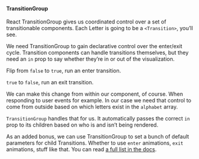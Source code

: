 
#### TransitionGroup

React TransitionGroup gives us coordinated control over a set of
transitionable components. Each Letter is going to be a `<Transition>`,
you’ll see.

We need TransitionGroup to gain declarative control over the enter/exit
cycle. Transition components can handle transitions themselves, but they
need an `in` prop to say whether they’re in or out of the visualization.

Flip from `false` to `true`, run an enter transition.

`true` to `false`, run an exit transition.

We can make this change from within our component, of course. When
responding to user events for example. In our case we need that control
to come from outside based on which letters exist in the `alphabet`
array.

`TransitionGroup` handles that for us. It automatically passes the
correct `in` prop to its children based on who is and isn’t being
rendered.

As an added bonus, we can use TransitionGroup to set a bunch of default
parameters for child Transitions. Whether to use `enter` animations,
`exit` animations, stuff like that. You can read [a full list in the
docs](https://github.com/reactjs/react-transition-group).
